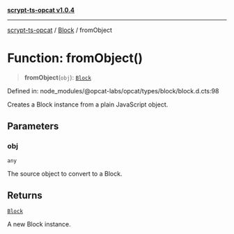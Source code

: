 [**scrypt-ts-opcat v1.0.4**](../../../README.md)

***

[scrypt-ts-opcat](../../../README.md) / [Block](../README.md) / fromObject

# Function: fromObject()

> **fromObject**(`obj`): [`Block`](../../../classes/Block.md)

Defined in: node\_modules/@opcat-labs/opcat/types/block/block.d.cts:98

Creates a Block instance from a plain JavaScript object.

## Parameters

### obj

`any`

The source object to convert to a Block.

## Returns

[`Block`](../../../classes/Block.md)

A new Block instance.
